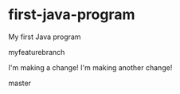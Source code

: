 # first-java-program
<!-- This is the ReadMe for my first Java program. I created it in VS Code following instructions in Salesforce's Trailblazer module on using Git and GitHub for version control. -->

My first Java program

<!-- Creating a branch -->
myfeaturebranch

<!-- Committing changes -->
I'm making a change!
I'm making another change!

master
